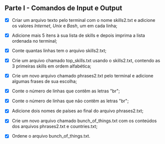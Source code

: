 ## Parte I - Comandos de Input e Output

- [X] Criar um arquivo texto pelo terminal com o nome skills2.txt e adicione os valores _Internet_, _Unix_ e _Bash_, um em cada linha;

- [X] Adicione mais 5 itens à sua lista de skills e depois imprima a lista ordenada no terminal;

- [X] Conte quantas linhas tem o arquivo skills2.txt;

- [X] Crie um arquivo chamado top_skills.txt usando o skills2.txt, contendo as 3 primeiras skills em ordem alfabética;

- [X] Crie um novo arquivo chamado phrases2.txt pelo terminal e adicione algumas frases de sua escolha;

- [X] Conte o número de linhas que contêm as letras "br";

- [X] Conte o número de linhas que não contêm as letras "br";

- [X] Adicione dois nomes de países ao final do arquivo phrases2.txt;

- [X] Crie um novo arquivo chamado bunch_of_things.txt com os conteúdos dos arquivos phrases2.txt e countries.txt;

- [X] Ordene o arquivo bunch_of_things.txt.
